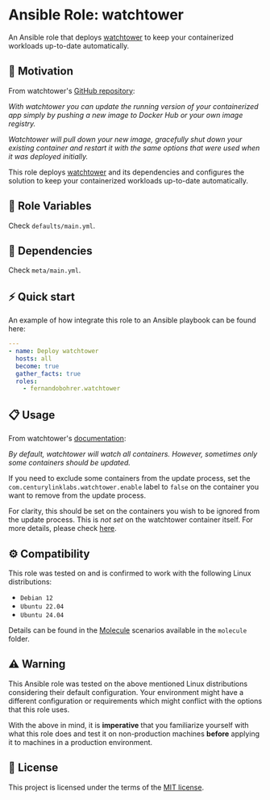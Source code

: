 # Ansible Role: watchtower

An Ansible role that deploys [watchtower][01] to keep your containerized workloads up-to-date automatically.

## 🚀 Motivation

From watchtower's [GitHub repository][01]:

*With watchtower you can update the running version of your containerized app simply by pushing a new image to Docker Hub or your own image registry.*

*Watchtower will pull down your new image, gracefully shut down your existing container and restart it with the same options that were used when it was deployed initially.*

This role deploys [watchtower][01] and its dependencies and configures the solution to keep your containerized workloads up-to-date automatically.

## 📑 Role Variables

Check `defaults/main.yml`.

## 🧰 Dependencies

Check `meta/main.yml`.

## ⚡ Quick start

An example of how integrate this role to an Ansible playbook can be found here:

```yml
---
- name: Deploy watchtower
  hosts: all
  become: true
  gather_facts: true
  roles:
    - fernandobohrer.watchtower
```

## 📋 Usage

From watchtower's [documentation][02]:

*By default, watchtower will watch all containers. However, sometimes only some containers should be updated.*

If you need to exclude some containers from the update process, set the `com.centurylinklabs.watchtower.enable` label to `false` on the container you want to remove from the update process.

For clarity, this should be set on the containers you wish to be ignored from the update process. This is *not set* on the watchtower container itself. For more details, please check [here][03].

## ⚙️ Compatibility

This role was tested on and is confirmed to work with the following Linux distributions:

- `Debian 12`
- `Ubuntu 22.04`
- `Ubuntu 24.04`

Details can be found in the [Molecule][04] scenarios available in the `molecule` folder.

## ⚠️ Warning

This Ansible role was tested on the above mentioned Linux distributions considering their default configuration. Your environment might have a different configuration or requirements which might conflict with the options that this role uses.

With the above in mind, it is **imperative** that you familiarize yourself with what this role does and test it on non-production machines **before** applying it to machines in a production environment.

## 📝 License

This project is licensed under the terms of the [MIT license][05].

[01]: https://github.com/containrrr/watchtower
[02]: https://containrrr.dev/watchtower/container-selection/
[03]: https://containrrr.dev/watchtower/container-selection/#full_exclude
[04]: https://github.com/fernandobohrer/ansible-molecule-scenarios
[05]: /LICENSE
